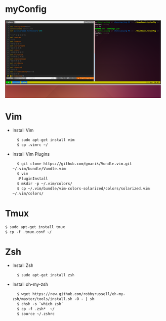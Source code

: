 myConfig
========

![image](https://github.com/chenxiaojing123/myConfig/blob/master/terminal.png)


# Vim 
    
+ Install Vim
    
        $ sudo apt-get install vim
        $ cp .vimrc ~/

+ Install Vim Plugins

        $ git clone https://github.com/gmarik/Vundle.vim.git ~/.vim/bundle/Vundle.vim
        $ vim
        :PluginInstall
        $ mkdir -p ~/.vim/colors/
        $ cp ~/.vim/bundle/vim-colors-solarized/colors/solarized.vim ~/.vim/colors/        

# Tmux

    $ sudo apt-get install tmux
    $ cp -f .tmux.conf ~/
    
# Zsh 

+ Install Zsh
    
        $ sudo apt-get install zsh

+ Install oh-my-zsh

        $ wget https://raw.github.com/robbyrussell/oh-my-zsh/master/tools/install.sh -O - | sh
        $ chsh -s `which zsh`
        $ cp -f .zsh*  ~/
        $ source ~/.zshrc


